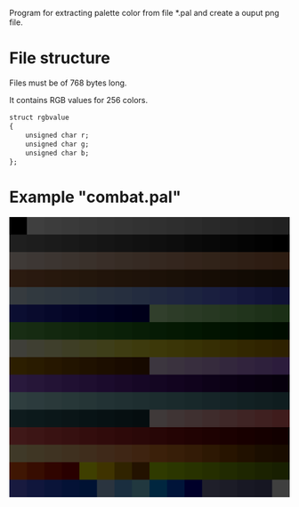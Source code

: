 Program for extracting palette color from file *.pal and create a ouput png file.

# File structure

Files must be of 768 bytes long.

It contains RGB values for 256 colors.

	struct rgbvalue
	{
		unsigned char r;
		unsigned char g;
		unsigned char b;
	};

# Example "combat.pal"

![combat.pal_palette.png][1]

[1]:img/combat.pal_palette.png
